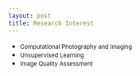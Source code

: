 ```yaml
---
layout: post
title: Research Interest
---
```


<ul>
<li><span style="font-size: 100%;"><small>Computational Photography and Imaging</small></span></li>
<li><span style="font-size: 100%;"><small>Unsupervised Learning</small></span></li>
<li><span style="font-size: 100%;"><small>Image Quality Assessment</small></span></li>
</ul>